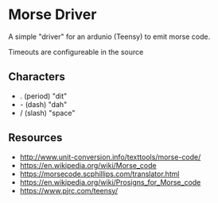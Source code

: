 # Morse Driver
A simple "driver" for an ardunio (Teensy) to emit morse code.

Timeouts are configureable in the source

## Characters
- . (period) "dit"
- \- (dash) "dah"
- / (slash) "space"

## Resources
- http://www.unit-conversion.info/texttools/morse-code/
- https://en.wikipedia.org/wiki/Morse_code
- https://morsecode.scphillips.com/translator.html
- https://en.wikipedia.org/wiki/Prosigns_for_Morse_code
- https://www.pjrc.com/teensy/